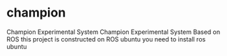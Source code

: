 # champion
Champion  Experimental System
Champion Experimental System Based on ROS
this project is constructed on ROS ubuntu
you need to install ros ubuntu
